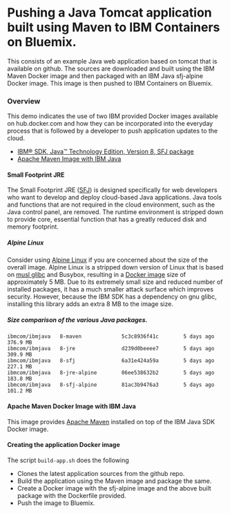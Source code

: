 # Pushing a Java Tomcat application built using Maven to IBM Containers on Bluemix.

This consists of an example Java web application based on tomcat that is available on github. The sources are downloaded and built using the IBM Maven Docker image and then packaged with an IBM Java sfj-alpine Docker image. This image is then pushed to IBM Containers on Bluemix. 

### Overview

This demo indicates the use of two IBM provided Docker images available on hub.docker.com and how they can be incorporated into the everyday process that is followed by a developer to push application updates to the cloud.

* [IBM® SDK, Java™ Technology Edition, Version 8, SFJ package](https://hub.docker.com/r/ibmcom/ibmjava/tags/)
* [Apache Maven Image with IBM Java](https://hub.docker.com/r/ibmcom/ibmjava/tags/)

#### Small Footprint JRE

The Small Footprint JRE ([SFJ](http://www.ibm.com/support/knowledgecenter/en/SSYKE2_8.0.0/com.ibm.java.lnx.80.doc/user/small_jre.html)) is designed specifically for web developers who want to develop and deploy cloud-based Java applications. Java tools and functions that are not required in the cloud environment, such as the Java control panel, are removed. The runtime environment is stripped down to provide core, essential function that has a greatly reduced disk and memory footprint.

##### Alpine Linux

Consider using [Alpine Linux](http://alpinelinux.org/) if you are concerned about the size of the overall image. Alpine Linux is a stripped down version of Linux that is based on [musl glibc](http://wiki.musl-libc.org/wiki/Functional_differences_from_glibc) and Busybox, resulting in a [Docker image](https://hub.docker.com/_/alpine/) size of approximately 5 MB. Due to its extremely small size and reduced number of installed packages, it has a much smaller attack surface which improves security. However, because the IBM SDK has a dependency on gnu glibc, installing this library adds an extra 8 MB to the image size.

##### Size comparison of the various Java packages.

```console
ibmcom/ibmjava   8-maven             5c3c8936f41c        5 days ago          376.9 MB
ibmcom/ibmjava   8-jre               d239d0beeee7        5 days ago          309.9 MB
ibmcom/ibmjava   8-sfj               6a31e424a59a        5 days ago          227.1 MB
ibmcom/ibmjava   8-jre-alpine        06ee538632b2        5 days ago          183.8 MB
ibmcom/ibmjava   8-sfj-alpine        81ac3b9476a3        5 days ago          101.2 MB
```

#### Apache Maven Docker Image with IBM Java

This image provides [Apache Maven](http://apache.osuosl.org/maven/maven-3/3.3.9/binaries/) installed on top of the IBM Java SDK Docker image.


#### Creating the application Docker image

The script `build-app.sh` does the following

* Clones the latest application sources from the github repo.
* Build the application using the Maven image and package the same.
* Create a Docker image with the sfj-alpine image and the above built package with the Dockerfile provided.
* Push the image to Bluemix.
